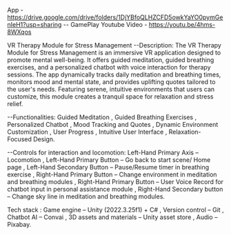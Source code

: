 App - https://drive.google.com/drive/folders/1DjYBfoQLHZCFD5owkYaYO0pymGenIeH1?usp=sharing -- GamePlay Youtube Video - https://youtu.be/4hms-8WXqos

VR Therapy Module for Stress Management
--Description: 
The VR Therapy Module for Stress Management is an immersive VR application designed to promote mental well-being. It offers guided meditation, guided breathing exercises, and a personalized chatbot with voice interaction for therapy sessions. The app dynamically tracks daily meditation and breathing times, monitors mood and mental state, and provides uplifting quotes tailored to the user's needs. Featuring serene, intuitive environments that users can customize, this module creates a tranquil space for relaxation and stress relief.

--Functionalities: 
Guided Meditation , Guided Breathing Exercises , Personalized Chatbot , Mood Tracking and Quotes , Dynamic Environment Customization , User Progress 
 , Intuitive User Interface , Relaxation-Focused Design.

--Controls for interaction and locomotion:
Left-Hand Primary Axis – Locomotion , Left-Hand Primary Button – Go back to start scene/ Home page , Left-Hand Secondary Button – Pause/Resume timer in breathing exercise , Right-Hand Primary Button – Change environment in meditation and breathing modules , Right-Hand Primary Button – User Voice Record for chatbot input in personal assistance module , Right-Hand Secondary button – Change sky line in meditation and breathing modules.

Tech stack : Game engine – Unity (2022.3.25f1) + C# , Version control – Git , Chatbot AI – Convai , 3D assets and materials – Unity asset store , Audio – Pixabay.
